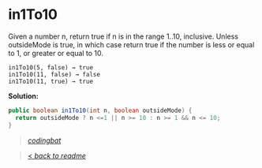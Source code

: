 # in1To10

Given a number n, return true if n is in the range 1..10, inclusive. Unless outsideMode is true, in which case return true if the number is less or equal to 1, or greater or equal to 10.

```
in1To10(5, false) → true
in1To10(11, false) → false
in1To10(11, true) → true
```

**Solution:**

```java
public boolean in1To10(int n, boolean outsideMode) {
  return outsideMode ? n <=1 || n >= 10 : n >= 1 && n <= 10;
}
```

> _[codingbat](http://codingbat.com/prob/p137365)_

> [< _back to readme_](/README.md)